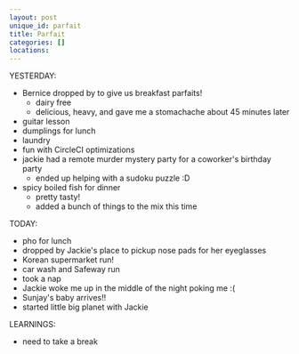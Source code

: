 ```yaml
---
layout: post
unique_id: parfait
title: Parfait
categories: []
locations: 
---
```


YESTERDAY:
* Bernice dropped by to give us breakfast parfaits!
  * dairy free
  * delicious, heavy, and gave me a stomachache about 45 minutes later
* guitar lesson
* dumplings for lunch
* laundry
* fun with CircleCI optimizations
* jackie had a remote murder mystery party for a coworker's birthday party
  * ended up helping with a sudoku puzzle :D
* spicy boiled fish for dinner
  * pretty tasty!
  * added a bunch of things to the mix this time

TODAY:
* pho for lunch
* dropped by Jackie's place to pickup nose pads for her eyeglasses
* Korean supermarket run!
* car wash and Safeway run
* took a nap
* Jackie woke me up in the middle of the night poking me :(
* Sunjay's baby arrives!!
* started little big planet with Jackie

LEARNINGS:
* need to take a break
